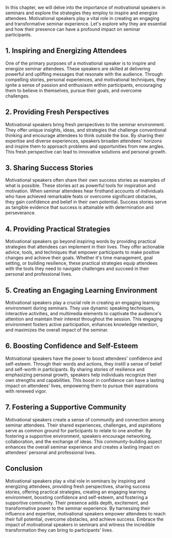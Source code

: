 
In this chapter, we will delve into the importance of motivational speakers in seminars and explore the strategies they employ to inspire and energize attendees. Motivational speakers play a vital role in creating an engaging and transformative seminar experience. Let's explore why they are essential and how their presence can have a profound impact on seminar participants.

## 1\. Inspiring and Energizing Attendees

One of the primary purposes of a motivational speaker is to inspire and energize seminar attendees. These speakers are skilled at delivering powerful and uplifting messages that resonate with the audience. Through compelling stories, personal experiences, and motivational techniques, they ignite a sense of passion and enthusiasm within participants, encouraging them to believe in themselves, pursue their goals, and overcome challenges.

## 2\. Providing Fresh Perspectives

Motivational speakers bring fresh perspectives to the seminar environment. They offer unique insights, ideas, and strategies that challenge conventional thinking and encourage attendees to think outside the box. By sharing their expertise and diverse experiences, speakers broaden attendees' horizons and inspire them to approach problems and opportunities from new angles. This fresh perspective can lead to innovative solutions and personal growth.

## 3\. Sharing Success Stories

Motivational speakers often share their own success stories as examples of what is possible. These stories act as powerful tools for inspiration and motivation. When seminar attendees hear firsthand accounts of individuals who have achieved remarkable feats or overcome significant obstacles, they gain confidence and belief in their own potential. Success stories serve as tangible evidence that success is attainable with determination and perseverance.

## 4\. Providing Practical Strategies

Motivational speakers go beyond inspiring words by providing practical strategies that attendees can implement in their lives. They offer actionable advice, tools, and techniques that empower participants to make positive changes and achieve their goals. Whether it's time management, goal setting, or building resilience, these practical strategies equip attendees with the tools they need to navigate challenges and succeed in their personal and professional lives.

## 5\. Creating an Engaging Learning Environment

Motivational speakers play a crucial role in creating an engaging learning environment during seminars. They use dynamic speaking techniques, interactive activities, and multimedia elements to captivate the audience's attention and maintain their interest throughout the session. This engaging environment fosters active participation, enhances knowledge retention, and maximizes the overall impact of the seminar.

## 6\. Boosting Confidence and Self-Esteem

Motivational speakers have the power to boost attendees' confidence and self-esteem. Through their words and actions, they instill a sense of belief and self-worth in participants. By sharing stories of resilience and emphasizing personal growth, speakers help individuals recognize their own strengths and capabilities. This boost in confidence can have a lasting impact on attendees' lives, empowering them to pursue their aspirations with renewed vigor.

## 7\. Fostering a Supportive Community

Motivational speakers create a sense of community and connection among seminar attendees. Their shared experiences, challenges, and aspirations serve as common ground for participants to relate to one another. By fostering a supportive environment, speakers encourage networking, collaboration, and the exchange of ideas. This community-building aspect enhances the overall seminar experience and creates a lasting impact on attendees' personal and professional lives.

## Conclusion

Motivational speakers play a vital role in seminars by inspiring and energizing attendees, providing fresh perspectives, sharing success stories, offering practical strategies, creating an engaging learning environment, boosting confidence and self-esteem, and fostering a supportive community. Their presence adds depth, excitement, and transformative power to the seminar experience. By harnessing their influence and expertise, motivational speakers empower attendees to reach their full potential, overcome obstacles, and achieve success. Embrace the impact of motivational speakers in seminars and witness the incredible transformation they can bring to participants' lives.
